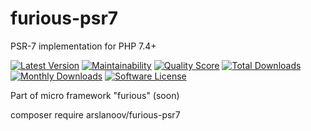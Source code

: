# furious-psr7

PSR-7 implementation for PHP 7.4+

[![Latest Version](https://img.shields.io/github/release/Arslanoov/furious-psr7.svg?style=flat-square)](https://github.com/Arslanoov/furious-psr7/releases)
[![Maintainability](https://api.codeclimate.com/v1/badges/71ecfc66e6100d3ffa0d/maintainability)](https://codeclimate.com/github/Arslanoov/furious-psr7/maintainability)
[![Quality Score](https://img.shields.io/scrutinizer/g/Arslanoov/furious-psr7.svg?style=flat-square)](https://scrutinizer-ci.com/g/Arslanoov/furious-psr7)
[![Total Downloads](https://poser.pugx.org/Arslanoov/furious-psr7/downloads)](https://packagist.org/packages/Arslanoov/furious-psr7)
[![Monthly Downloads](https://poser.pugx.org/Arslanoov/furious-psr7/d/monthly.png)](https://packagist.org/packages/Arslanoov/furious-psr7)
[![Software License](https://img.shields.io/badge/license-MIT-brightgreen.svg?style=flat-square)](LICENSE)


Part of micro framework "furious" (soon)

composer require arslanoov/furious-psr7